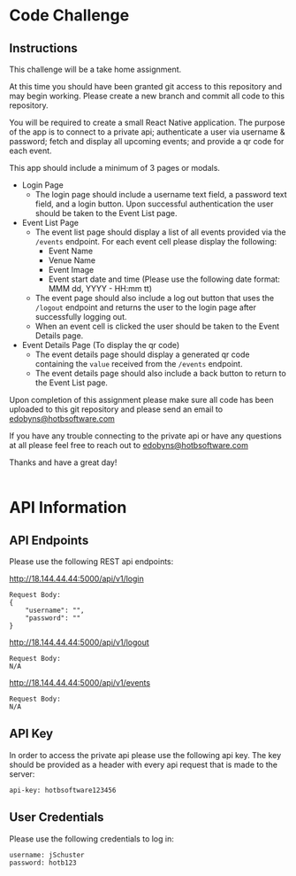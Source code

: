 # Code Challenge

## Instructions

This challenge will be a take home assignment.

At this time you should have been granted git access to this repository and may begin working. Please create a new branch and commit all code to this repository.

You will be required to create a small React Native application. The purpose of the app is to connect to a private api; authenticate a user via username & password; fetch and display all upcoming events; and provide a qr code for each event. 

This app should include a minimum of 3 pages or modals. 
- Login Page<br>
    - The login page should include a username text field, a password text field, and a login button. Upon successful authentication the user should be taken to the Event List page.
- Event List Page<br>
    - The event list page should display a list of all events provided via the `/events` endpoint. For each event cell please display the following:<br> 
        - Event Name
        - Venue Name 
        - Event Image
        - Event start date and time (Please use the following date format: MMM dd, YYYY - HH:mm tt)
    - The event page should also include a log out button that uses the `/logout` endpoint and returns the user to the login page after successfully logging out.
    - When an event cell is clicked the user should be taken to the Event Details page.
- Event Details Page (To display the qr code)<br>
    - The event details page should display a generated qr code containing the `value` received from the `/events` endpoint. 
    - The event details page should also include a back button to return to the Event List page.

Upon completion of this assignment please make sure all code has been uploaded to this git repository and please send an email to edobyns@hotbsoftware.com

If you have any trouble connecting to the private api or have any questions at all please feel free to reach out to edobyns@hotbsoftware.com

Thanks and have a great day!
<br><br>

# API Information

## API Endpoints

Please use the following REST api endpoints:

http://18.144.44.44:5000/api/v1/login<br>
```
Request Body:
{
    "username": "",
    "password": ""
}
```
http://18.144.44.44:5000/api/v1/logout<br>
```
Request Body:
N/A
```
http://18.144.44.44:5000/api/v1/events
```
Request Body:
N/A
```

## API Key
In order to access the private api please use the following api key. The key should be provided as a header with every api request that is made to the server:

```
api-key: hotbsoftware123456
```

## User Credentials
Please use the following credentials to log in:
```
username: jSchuster
password: hotb123
```